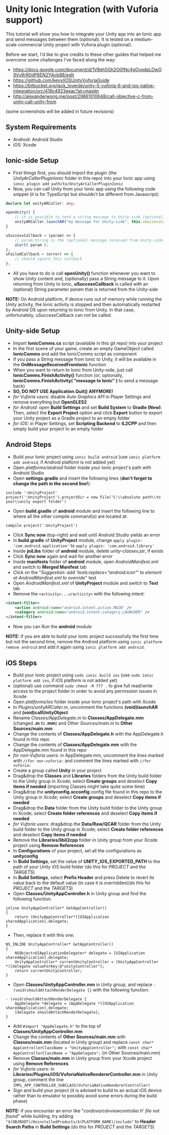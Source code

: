 # Unity Ionic Integration (with Vuforia support)
This tutorial will show you how to integrate your Unity app into an Ionic app and send messages between them (optional). It is tested on a medium-scale commercial Unity project with Vuforia plugin (optional).

Before we start, I'd like to give credits to these other guides that helped me overcome some challenges I've faced along the way:
- https://docs.google.com/document/d/1V8eh5Gh2O0fNc4gOvqdpLOwO9VvRrR0dP8EN2YAcb88/edit
- https://github.com/keyv/iOSUnityVuforiaGuide
- https://bitbucket.org/jack_loverde/unity-5-vuforia-6-and-ios-native-integration/src/418c4923eeac?at=master
- http://alexanderwong.me/post/29861010648/call-objective-c-from-unity-call-unity-from

(some screenshots will be added in future revisions)

## System Requirements
- Android: Android Studio
- iOS: Xcode

## Ionic-side Setup
- First things first, you should import the plugin (the *UnityArCallerPluginIonic* folder in this repo) into your Ionic app using `ionic plugin add path/to/UnityArCallerPluginIonic`
- Now, you can call Unity from your Ionic app using the following code snippet (it is for TypeScript but shouldn't be different from Javascript):
```typescript
declare let unityARCaller: any;

openUnity() {
	// it is possible to send a string message to Unity-side (optional)
	unityARCaller.launchAR("my message for Unity-side", this.uSuccessCallback, this.uFailedCallback );
}

uSuccessCallback = (param) => {
	// param:String is the (optional) message received from Unity-side
	alert( param );
};
uFailedCallback = (error) => {
	// should ignore this callback
};
```

- All you have to do is call **openUnity()** function whenever you want to show Unity content and, (optionally) pass a String message to it. Upon returning from Unity to Ionic, **uSuccessCallback** is called with an (optional) String parameter *param* that is returned from the Unity-side

**NOTE:** On Android platform, if device runs out of memory while running the Unity activity, the Ionic activity is stopped and then automatically restarted by Android OS upon returning to Ionic from Unity. In that case, unfortunately, uSuccessCallback can not be called.

## Unity-side Setup
- Import **IonicComms.cs** script (available in this git repo) into your project
- In the first scene of your game, create an empty GameObject called **IonicComms** and add the IonicComms script as component
- If you pass a String message from Ionic to Unity, it will be available in the **OnMessageReceivedFromIonic** function
- When you want to return to Ionic from Unity-side, just call **IonicComms.FinishActivity()** function (or, optionally, **IonicComms.FinishActivity( "message to Ionic" )** to send a message back)
- **SO, DO NOT USE Application.Quit() ANYMORE!**
- *for Vuforia users:* disable *Auto Graphics API* in Player Settings and remove everything but **OpenGLES2**
- *for Android:* open **Build Settings** and set **Build System** to **Gradle (New)**. Then, select the **Export Project** option and click **Export** button to export your Unity project as a Gradle project to an empty folder
- *for iOS:* in Player Settings, set **Scripting Backend** to **IL2CPP** and then simply build your project to an empty folder

## Android Steps
- Build your Ionic project using `ionic build android` (use `ionic platform add android`, if Android platform is not added yet)
- Open *platforms/android* folder inside your Ionic project's path with Android Studio
- Open **settings.gradle** and insert the following lines (**don't forget to change the path in the second line!**):
```
include ':UnityProject'
project(':UnityProject').projectDir = new File('C:\\absolute path\\to your\\unity export folder')
```

- Open **build.gradle** of **android** module and insert the following line to where all the other compile command(s) are located at:
```
compile project(':UnityProject')
```

- Click **Sync now** (top-right) and wait until Android Studio yields an error
- In **build.gradle** of **UnityProject** module, change `apply plugin: 'com.android.application'` to `apply plugin: 'com.android.library'`
- Inside **jniLibs** folder of **android** module, delete *unity-classes.jar*, if exists
- Click **Sync now** again and wait for another error
- Inside **manifests** folder of **android** module, open *AndroidManifest.xml* and switch to **Merged Manifest** tab
- Click on the "*Suggestion: add 'tools:replace="android:icon"' to <application> element at AndroidManifest.xml to override*" text
- Open *AndroidManifest.xml* of **UnityProject** module and switch to **Text** tab
- Remove the `<activity>...</activity>` with the following intent:
```xml
<intent-filter>
	<action android:name="android.intent.action.MAIN" />
	<category android:name="android.intent.category.LAUNCHER" />
</intent-filter>
```

- Now you can Run the **android** module

**NOTE:** if you are able to build your Ionic project successfully the first time but not the second time, remove the Android platform using `ionic platform remove android` and add it again using `ionic platform add android`.

## iOS Steps
- Build your Ionic project using `sudo ionic build ios` (use `sudo ionic platform add ios`, if iOS platform is not added yet)
- (optional) use command `sudo chmod -R 777 .` to give full read/write access to the project folder in order to avoid any permission issues in Xcode
- Open *platforms/ios* folder inside your Ionic project's path with Xcode
- In *Plugins/unityARCaller.m*, uncomment the functions **(void)launchAR** and **(void)callUnityObject**
- Rename *Classes/AppDelegate.m* to **Classes/AppDelegate.mm** (changed **.m** to **.mm**) and *Other Sources/main.m* to **Other Sources/main.mm**
- Change the contents of **Classes/AppDelegate.h** with the AppDelegate.h found in this repo
- Change the contents of **Classes/AppDelegate.mm** with the AppDelegate.mm found in this repo
- *for non-Vuforia users:* in AppDelegate.mm, uncomment the lines marked with `//for non-vuforia:` and comment the lines marked with `//for vuforia:`
- Create a group called **Unity** in your project
- Drag&drop the **Classes** and **Libraries** folders from the Unity build folder to the Unity group in Xcode; select **Create groups** and deselect **Copy items if needed** (importing Classes might take quite some time)
- Drag&drop the **unityconfig.xcconfig** config file found in this repo to the Unity group in Xcode; select **Create groups** and deselect **Copy items if needed**
- Drag&drop the **Data** folder from the Unity build folder to the Unity group in Xcode; select **Create folder references** and deselect **Copy items if needed**
- *for Vuforia users:* drag&drop the **Data/Raw/QCAR** folder from the Unity build folder to the Unity group in Xcode; select **Create folder references** and deselect **Copy items if needed**
- Remove the **Libraries/libil2cpp** folder in Unity group from your Xcode project using **Remove References**
- In **Configurations** of your project, set all the configurations as **unityconfig**
- In **Build Settings**, set the value of **UNITY_IOS_EXPORTED_PATH** to the path of your Unity iOS build folder (do this for *PROJECT* and the *TARGETS*)
- In **Build Settings**, select **Prefix Header** and press Delete to revert its value back to the default value (in case it is overridden)(do this for *PROJECT* and the *TARGETS*)
- Open **Classes/UnityAppController.h** in Unity group and find the following function:
```objc
inline UnityAppController* GetAppController()
{
	return (UnityAppController*)[UIApplication sharedApplication].delegate;
}
```

- Then, replace it with this one:
```objc
NS_INLINE UnityAppController* GetAppController()
{
	NSObject<UIApplicationDelegate>* delegate = [UIApplication sharedApplication].delegate;
	UnityAppController* currentUnityController = (UnityAppController *)[delegate valueForKey:@"unityController"];
	return currentUnityController;
}
```

- Open **Classes/UnityAppController.mm** in Unity group, and replace `- (void)shouldAttachRenderDelegate {}` with the following function:
```objc
- (void)shouldAttachRenderDelegate {
    AppDelegate *delegate = (AppDelegate *)[UIApplication sharedApplication].delegate;
    [delegate shouldAttachRenderDelegate];
}
```

- Add `#import "AppDelegate.h"` to the top of **Classes/UnityAppController.mm**
- Change the contents of **Other Sources/main.mm** with **Classes/main.mm** (located in Unity group) and replace `const char* AppControllerClassName = "UnityAppController";` with `const char* AppControllerClassName = "AppDelegate";` (in Other Sources/main.mm)
- Remove **Classes/main.mm** in Unity group from your Xcode project using **Remove References**
- *for Vuforia users:* in **Libraries/Plugins/iOS/VuforiaNativeRendererController.mm** in Unity group, comment the line `IMPL_APP_CONTROLLER_SUBCLASS(VuforiaNativeRendererController)`
- Sign and build your project (it is advised to build to an actual iOS device rather than to emulator to possibly avoid some errors during the build phase)

**NOTE:** if you encounter an error like "*cordova/cdvviewcontroller.h' file not found*" while building, try adding `"$(OBJROOT)/UninstalledProducts/$(PLATFORM_NAME)/include"` to **Header Search Paths** in **Build Settings** (do this for *PROJECT* and the *TARGETS*)